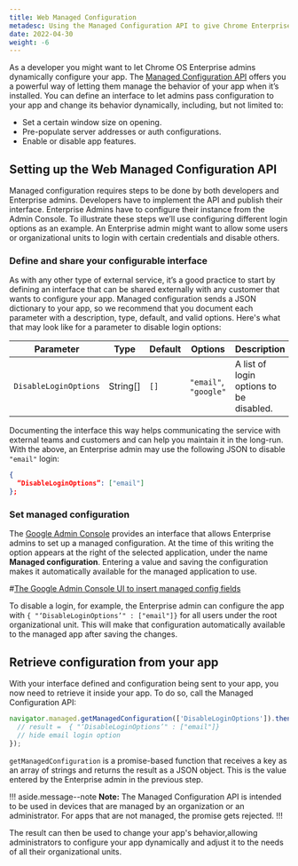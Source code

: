 ```yaml
---
title: Web Managed Configuration
metadesc: Using the Managed Configuration API to give Chrome Enterprise admins the ability to dynamically configure your web app.
date: 2022-04-30
weight: -6
---
```


As a developer you might want to let Chrome OS Enterprise admins dynamically configure your app. The [Managed Configuration API](https://wicg.github.io/WebApiDevice/managed_config/) offers you a powerful way of letting them manage the behavior of your app when it’s installed. You can define an interface to let admins pass configuration to your app and change its behavior dynamically, including, but not limited to:

- Set a certain window size on opening.
- Pre-populate server addresses or auth configurations.
- Enable or disable app features.

## Setting up the Web Managed Configuration API

Managed configuration requires steps to be done by both developers and Enterprise admins. Developers have to implement the API and publish their interface. Enterprise Admins have to configure their instance from the Admin Console. To illustrate these steps we’ll use configuring different login options as an example. An Enterprise admin might want to allow some users or organizational units to login with certain credentials and disable others.

### Define and share your configurable interface

As with any other type of external service, it’s a good practice to start by defining an interface that can be shared externally with any customer that wants to configure your app. Managed configuration sends a JSON dictionary to your app, so we recommend that you document each parameter with a description, type, default, and valid options. Here's what that may look like for a parameter to disable login options:

| Parameter             | Type     | Default | Options               | Description                             |
| --------------------- | -------- | ------- | --------------------- | --------------------------------------- |
| `DisableLoginOptions` | String[] | `[]`    | `"email"`, `"google"` | A list of login options to be disabled. |

Documenting the interface this way helps communicating the service with external teams and customers and can help you maintain it in the long-run. With the above, an Enterprise admin may use the following JSON to disable `"email"` login:

```json
{
  “DisableLoginOptions”: ["email"]
};
```

### Set managed configuration

​​The [Google Admin Console](https://admin.google.com/) provides an interface that allows Enterprise admins to set up a managed configuration. At the time of this writing the option appears at the right of the selected application, under the name **Managed configuration**. Entering a value and saving the configuration makes it automatically available for the managed application to use.

#[The Google Admin Console UI to insert managed config fields](ix://enterprise/web-managed-config/admin-console.png)

To disable a login, for example, the Enterprise admin can configure the app with `{ "‘DisableLoginOptions’" : ["email"]}` for all users under the root organizational unit. This will make that configuration automatically available to the managed app after saving the changes.

## Retrieve configuration from your app

With your interface defined and configuration being sent to your app, you now need to retrieve it inside your app. To do so, call the Managed Configuration API:

```js
navigator.managed.getManagedConfiguration(['DisableLoginOptions']).then(function (result) {
  // result =  { "‘DisableLoginOptions’" : ["email"]}
  // hide email login option
});
```

`getManagedConfiguration` is a promise-based function that receives a key as an array of strings and returns the result as a JSON object. This is the value entered by the Enterprise admin in the previous step.

!!! aside.message--note
**Note:** The Managed Configuration API is intended to be used in devices that are managed by an organization or an administrator. For apps that are not managed, the promise gets rejected.
!!!

The result can then be used to change your app's behavior,allowing administrators to configure your app dynamically and adjust it to the needs of all their organizational units.
